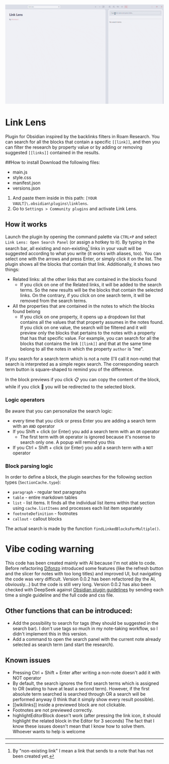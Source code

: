 ![](media/preview.gif)
# Link Lens
Plugin for Obsidian inspired by the backlinks filters in Roam Research. You can search for all the blocks that contain a specific `[[link]]`, and then you can filter the research by property value or by adding or removing suggested `[[links]]` contained in the results.

##How to install
Download the following files:
- main.js
- style.css
- manifest.json
- versions.json

1. And paste them inside in this path: `[YOUR VAULT]\.obsidian\plugins\linklens`.
2. Go to `Settings > Community plugins` and activate Link Lens.
 

## How it works
Launch the plugin by opening the command palette via `CTRL+P` and select `Link Lens: Open Search Panel` (or assign a hotkey to it). By typing in the search bar, all existing and non-existing[^1] links in your vault will be suggested according to what you write (it works with aliases, too). You can select one with the arrows and press Enter, or simply click it on the list. The plugin shows all the blocks that contain that link. Additionally, it shows two things:
- Related links: all the other links that are contained in the blocks found
  - If you click on one of the Related links, it will be added to the search terms. So the new results will be the blocks that contain the selected links. On the contrary, if you click on one search term, it will be removed from the search terms.
- All the properties that are contained in the notes to which the blocks found belong
  - If you click on one property, it opens up a dropdown list that contains all the values that that property assumes in the notes found. If you click on one value, the search will be filtered and it will preview only the blocks that pertains to the notes with a property that has that specific value. For example, you can search for all the blocks that contains the link `[[link]]` and that at the same time belong to all the notes in which the property `author` is "me".
  
If you search for a search term which is not a note (I'll call it non-note) that search is interpreted as a simple regex search. The corresponding search term button is square-shaped to remind you of the difference.

In the block previews if you click 📋 you can copy the content of the block, while if you click 🔗 you will be redirected to the selected block.

[^1]: By "non-existing link" I mean a link that sends to a note that has not been created yet.

### Logic operators
Be aware that you can personalize the search logic:
- every time that you click or press Enter you are adding a search term with an `AND` operator
- If you Shift + click (or Enter) you add a search term with an `OR` operator
  - The first term with `OR` operator is ignored because it's nosense to search only one. A popup will remind you this
- If you Ctrl + Shift + click (or Enter) you add a search term with a `NOT` operator



### Block parsing logic
In order to define a block, the plugin searches for the following section types (`SectionCache.type`):
- `paragraph` - regular text paragraphs
- `table` - entire markdown tables
- `list` - list items. It finds all the individual list items within that section using `cache.listItems` and processes each list item separately
- `footnoteDefinition` - footnotes
- `callout` - callout blocks

The actual search is made by the function `findLinkedBlocksForMultiple()`.

# Vibe coding warning
This code has been created mainly with AI because I'm not able to code. Before refactoring [Difonzo](https://github.com/Difonzo) introduced some features (like the refresh button and the slicer for notes with too long titles) and improved UI, but navigating the code was very difficult.
Version 0.0.2 has been refactored (by the AI, obviously...) but the code is still very long.
Version 0.0.2 has also been checked with DeepSeek against [Obsidian plugin guidelines](https://docs.obsidian.md/Plugins/Releasing/Plugin+guidelines) by sending each time a single guideline and the full code and css file.

## Other functions that can be introduced:
- Add the possibility to search for tags (they should be suggested in the search bar). I don't use tags so much in my note-taking workflow, so I didn't implement this in this version.
- Add a command to open the search panel with the current note already selected as search term (and start the research).

## Known issues
- Pressing Ctrl + Shift + Enter after writing a non-note doesn't add it with NOT operator
- By default, the search ignores the first search terms which is assigned to OR (wating to have at least a second term). However, if the first absolute term searched is searched through OR a search will be performed anyway (I think that it simply show every result possible).
- [[wikilinks]] inside a previewed block are not clickable.
- Footnotes are not previewed correctly.
- highlightEditorBlock doesn't work (after pressing the link icon, it should highlight the related block in the Editor for 3 seconds)
The fact that I know these issues doesn't mean that I know how to solve them. Whoever wants to help is welcome 
- - - - - - - - - - - - - - - - - - - - - - - - - - - - - - - - - - - - - - - - - - 